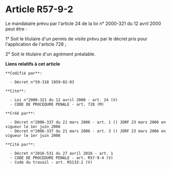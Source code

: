 # Article R57-9-2

Le mandataire prévu par l'article 24 de la loi n° 2000-321 du 12 avril 2000 peut être :

1° Soit le titulaire d'un permis de visite prévu par le décret pris pour l'application de l'article 728 ;

2° Soit le titulaire d'un agrément préalable.

**Liens relatifs à cet article**

	**Codifié par**:

	  - Décret n°59-318 1959-02-03

	**Cite**:

	  - Loi n°2000-321 du 12 avril 2000 - art. 24 (V)
	  - CODE DE PROCEDURE PENALE - art. 728 (M)

	**Créé par**:

	  - Décret n°2006-337 du 21 mars 2006 - art. 1 () JORF 23 mars 2006 en vigueur le 1er juin 2006
	  - Décret n°2006-337 du 21 mars 2006 - art. 3 () JORF 23 mars 2006 en vigueur le 1er juin 2006

	**Cité par**:

	  - Décret n°2016-531 du 27 avril 2016 - art. 1
	  - CODE DE PROCEDURE PENALE - art. R57-9-4 (V)
	  - Code du travail - art. R5132-2 (V)
